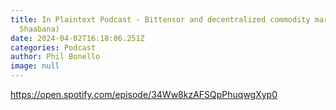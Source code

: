 ```yaml
---
title: In Plaintext Podcast - Bittensor and decentralized commodity markets (Ala
  Shaabana)
date: 2024-04-02T16:18:06.251Z
categories: Podcast
author: Phil Bonello
image: null
---
```

https://open.spotify.com/episode/34Ww8kzAFSQpPhuqwgXyp0